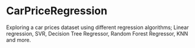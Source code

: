 # CarPriceRegression
Exploring a car prices dataset using different regression algorithms; Linear  regression,  SVR,  Decision  Tree  Regressor,  Random Forest  Regressor, KNN and  more.
